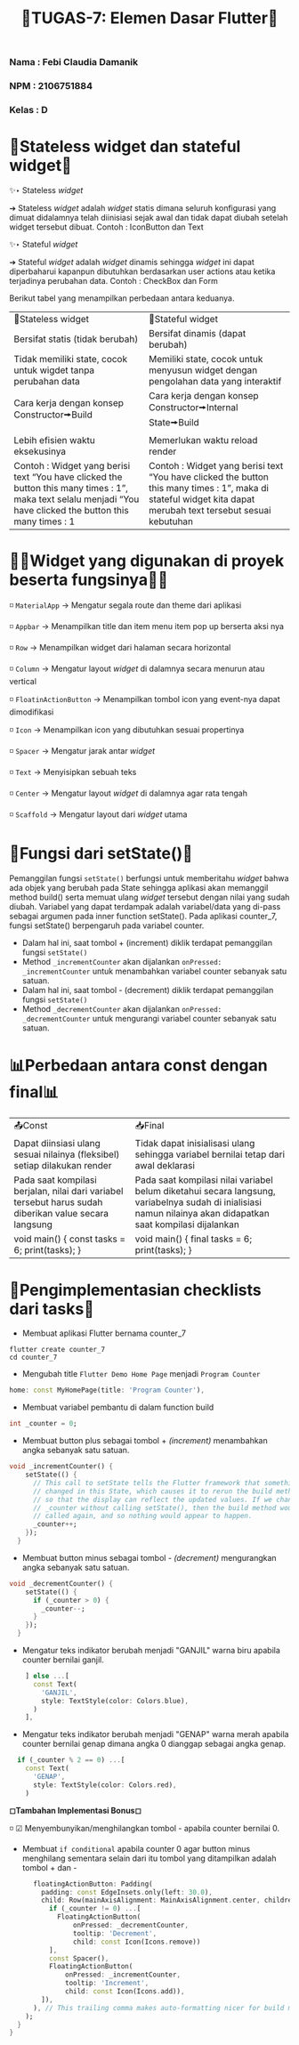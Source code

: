 <div align="center" style="padding-bottom: 10px">
<h1>🔖TUGAS-7: Elemen Dasar Flutter🔖</h1>
</div>

<h3> Nama	: Febi Claudia Damanik </h3>

<h3> NPM	: 2106751884 </h3>

<h3> Kelas 	: D </h3>

# 💫Stateless widget dan stateful widget💫
✨‣ Stateless _widget_

➔ Stateless _widget_ adalah _widget_ statis dimana seluruh konfigurasi yang dimuat didalamnya telah diinisiasi sejak awal dan tidak dapat diubah setelah widget tersebut dibuat. Contoh : IconButton dan Text

✨‣ Stateful _widget_

➔ Stateful _widget_ adalah _widget_ dinamis sehingga _widget_ ini dapat diperbaharui kapanpun dibutuhkan berdasarkan user actions atau ketika terjadinya perubahan data. Contoh : CheckBox dan Form

Berikut tabel yang menampilkan perbedaan antara keduanya.
<!DOCTYPE html>
<html>
<head>
	<meta charset="utf-8">
</head>
<body> 
 <table>
 <tr>
 		<td>📴Stateless widget</td>
 		<td>📱Stateful widget</td>
 <tr>
 		<td>Bersifat statis (tidak berubah)</td>
 		<td>Bersifat dinamis (dapat berubah)</td>
  <tr>
		<td>Tidak memiliki state, cocok untuk wigdet tanpa perubahan data</td>
		<td>Memiliki state, cocok untuk menyusun widget dengan pengolahan data yang interaktif</td>
  <tr>
		<td>Cara kerja dengan konsep Constructor🠚Build</td>
		<td>Cara kerja dengan konsep Constructor🠚Internal State🠚Build</td>
  <tr>
		<td>Lebih efisien waktu eksekusinya</td>
		<td>Memerlukan waktu reload render</td>
  <tr>
		<td>Contoh : Widget yang berisi text “You have clicked the button this many times : 1”, maka text selalu menjadi “You have clicked the button this many times : 1</td>
		<td>Contoh : Widget yang berisi text “You have clicked the button this many times : 1”, maka di stateful widget kita dapat merubah text tersebut sesuai kebutuhan</td>
   </tr>
	 
 </table>

</body>
</html>

# 👷‍♀️Widget yang digunakan di proyek beserta fungsinya👷‍♀️
◽ `MaterialApp` → Mengatur segala route dan theme dari aplikasi

◽ `Appbar` → Menampilkan title dan item menu item pop up berserta aksi nya

◽ `Row` → Menampilkan widget dari halaman secara horizontal
	
◽ `Column` → Mengatur layout _widget_ di dalamnya secara menurun atau vertical
	
◽ `FloatinActionButton` → Menampilkan tombol icon yang event-nya dapat dimodifikasi
	
◽ `Icon` → Menampilkan icon yang dibutuhkan sesuai propertinya
	
◽ `Spacer` → Mengatur jarak antar _widget_
	
◽ `Text` → Menyisipkan sebuah teks 
	
◽ `Center` → Mengatur layout _widget_ di dalamnya agar rata tengah
	
◽ `Scaffold` → Mengatur layout dari _widget_ utama

# 🧮Fungsi dari setState()🧮
Pemanggilan fungsi `setState()` berfungsi untuk memberitahu _widget_ bahwa ada objek yang berubah pada State sehingga aplikasi akan memanggil method build() serta memuat ulang _widget_ tersebut dengan nilai yang sudah diubah. Variabel yang dapat terdampak adalah variabel/data yang di-pass sebagai argumen pada inner function setState().
Pada aplikasi counter_7, fungsi setState() berpengaruh pada variabel counter.
- Dalam hal ini, saat tombol + (increment) diklik terdapat pemanggilan fungsi `setState()`
- Method `_incrementCounter` akan dijalankan `onPressed: _incrementCounter` untuk menambahkan variabel counter sebanyak satu satuan.
- Dalam hal ini, saat tombol - (decrement) diklik terdapat pemanggilan fungsi `setState()`
- Method `_decrementCounter` akan dijalankan `onPressed: _decrementCounter` untuk mengurangi variabel counter sebanyak satu satuan.

# 📊Perbedaan antara const dengan final📊
<!DOCTYPE html>
<html>
<head>
	<meta charset="utf-8">
</head>
<body> 
 <table>
 <tr>
 		<td>📤Const</td>
 		<td>📥Final</td>
 <tr>
 		<td>Dapat diinsiasi ulang sesuai nilainya (fleksibel) setiap dilakukan render</td>
 		<td>Tidak dapat inisialisasi ulang sehingga variabel bernilai tetap dari awal deklarasi</td>
  <tr>
		<td>Pada saat kompilasi berjalan, nilai dari variabel tersebut harus sudah diberikan value secara langsung</td>
		<td>Pada saat kompilasi nilai variabel belum diketahui secara langsung, variabelnya sudah di inialisiasi namun nilainya akan didapatkan saat kompilasi dijalankan</td>
  <tr>
		<td>
		void main() {
  		const tasks = 6;
  		print(tasks);
		}</td>
		<td>
		void main() {
  		final tasks = 6;
  		print(tasks);
		}</td>
	 
</table>

</body>
</html>

# 📌Pengimplementasian checklists dari tasks📌
- Membuat aplikasi Flutter bernama counter_7
``` 
flutter create counter_7
cd counter_7
```
- Mengubah title `Flutter Demo Home Page` menjadi `Program Counter`
```dart
home: const MyHomePage(title: 'Program Counter'),
 ```
- Membuat variabel pembantu di dalam function build
```dart
int _counter = 0;
```
- Membuat button plus sebagai tombol + _(increment)_ menambahkan angka sebanyak satu satuan.
```dart
void _incrementCounter() {
    setState(() {
      // This call to setState tells the Flutter framework that something has
      // changed in this State, which causes it to rerun the build method below
      // so that the display can reflect the updated values. If we changed
      // _counter without calling setState(), then the build method would not be
      // called again, and so nothing would appear to happen.
      _counter++;
    });
  }
```
- Membuat button minus sebagai tombol - _(decrement)_ mengurangkan angka sebanyak satu satuan.
```dart 
void _decrementCounter() {
    setState(() {
      if (_counter > 0) {
        _counter--;
      }
    });
  }
```
- Mengatur teks indikator berubah menjadi "GANJIL" warna biru apabila counter bernilai ganjil.
```dart 
    ] else ...[
      const Text(
        'GANJIL',
        style: TextStyle(color: Colors.blue),
      )
    ],
```
- Mengatur teks indikator berubah menjadi "GENAP" warna merah apabila counter bernilai genap dimana angka 0 dianggap sebagai angka genap.
```dart 
  if (_counter % 2 == 0) ...[
    const Text(
      'GENAP',
      style: TextStyle(color: Colors.red),
    )
```

**◻Tambahan Implementasi Bonus◻**

◽ ☑ Menyembunyikan/menghilangkan tombol - apabila counter bernilai 0.
- Membuat `if conditional` apabila counter 0 agar button minus menghilang sementara selain dari itu tombol yang ditampilkan adalah tombol + dan -
```dart 
      floatingActionButton: Padding(
        padding: const EdgeInsets.only(left: 30.0),
        child: Row(mainAxisAlignment: MainAxisAlignment.center, children: [
          if (_counter != 0) ...[
            FloatingActionButton(
                onPressed: _decrementCounter,
                tooltip: 'Decrement',
                child: const Icon(Icons.remove))
          ],
          const Spacer(),
          FloatingActionButton(
              onPressed: _incrementCounter,
              tooltip: 'Increment',
              child: const Icon(Icons.add)),
        ]),
      ), // This trailing comma makes auto-formatting nicer for build methods.
    );
  }
}
```
